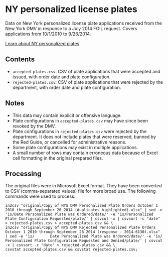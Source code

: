 # NY personalized license plates

Data on New York personalized license plate applications received from the New York DMV in response to a July 2014 FOIL request.  Covers applications from 10/1/2010 to 9/26/2014.

[Learn about NY personalized plates](http://dmv.ny.gov/learn-about-personalized-plates)

## Contents

* `accepted-plates.csv`: CSV of plate applications that were accepted and issued, with order date and plate configuration.
* `rejected-plates.csv`: CSV of plate applications that were rejected by the department, with order date and plate configuration.

## Notes

* This data may contain explicit or offensive language.
* Plate configurations in `accepted-plates.csv` may have since been revoked by the DMV.
* Plate configurations in `rejected-plates.csv` were rejected by the department. It does not include plates that were reserved, banned by the Red Guide, or cancelled for administrative reasons.
* Some plate configurations may exist in multiple applications.
* A small number of rows may contain erroneous data because of Excel cell formatting in the original prepared files.

## Processing

The original files were in Microsoft Excel format.  They have been converted to CSV (comma-separated values) file for more broad use. The following commands were used to process:

```
in2csv "original/Copy of NYS DMV Personalized Plate Orders October 1 2010 through September 26 2014 (duplicates highlighted).xlsx" | sed -e '1s/Date Personalized Plate was Ordered/date/' -e '1s/Personalized Plate Configuration Requested/plate/' | csvcut -x | csvsort -c "date" > rejected-plates.csv > accepted-plates.csv && \
in2csv "original/Copy of NYS DMV Rejected Personalized Plate Orders October 1 2010 through September 26 2014 (response - 2014-6130).xlsx" | sed -e '1s/       Date Personalized Plate was Ordered/date/' -e '1s/        Personalized Plate Configuration Requested and Denied/plate/' | csvcut -x | csvsort -c "date" > rejected-plates.csv && \
csvstat accepted-plates.csv && csvstat rejected-plates.csv;
```
